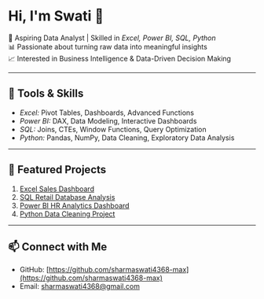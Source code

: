 # Hi, I'm Swati 👋  

🚀 Aspiring Data Analyst | Skilled in *Excel, Power BI, SQL, Python*  
📊 Passionate about turning raw data into meaningful insights  
📈 Interested in Business Intelligence & Data-Driven Decision Making  

---

## 🔧 Tools & Skills  
- *Excel:* Pivot Tables, Dashboards, Advanced Functions  
- *Power BI:* DAX, Data Modeling, Interactive Dashboards  
- *SQL:* Joins, CTEs, Window Functions, Query Optimization  
- *Python:* Pandas, NumPy, Data Cleaning, Exploratory Data Analysis  

---

## 📂 Featured Projects  

1. [Excel Sales Dashboard](https://github.com/sharmaswati4368-max/retail-sales-dashboard/blob/main/Retail_sales_dashboard.xlsx) 
2. [SQL Retail Database Analysis](https://github.com/sharmaswati4368-max/retail-sales-dashboard/blob/main/retailproject.sql)  
3. [Power BI HR Analytics Dashboard](https://github.com/sharmaswati4368-max/retail-sales-dashboard/blob/main/RETAIL%20SALES%20DASHBOARD.pbix)
4. [Python Data Cleaning Project](https://github.com/sharmaswati4368-max/retail-sales-dashboard/blob/main/final%20python_project.py) 

---

## 📫 Connect with Me  
- GitHub: [https://github.com/sharmaswati4368-max](https://github.com/sharmaswati4368-max)
- Email:  sharmaswati4368@gmail.com

